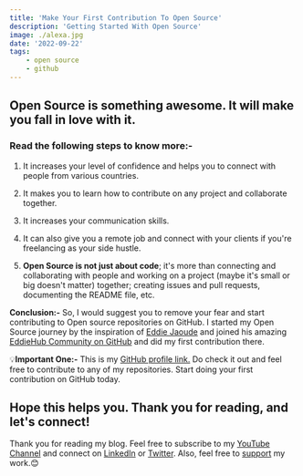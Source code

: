 ```yaml
---
title: 'Make Your First Contribution To Open Source'
description: 'Getting Started With Open Source'
image: ./alexa.jpg
date: '2022-09-22'
tags: 
    - open source
    - github
---
```


## Open Source is something awesome. It will make you fall in love with it.

### Read the following steps to know more:-

1. It increases your level of confidence and helps you to connect with people from various countries.

2. It makes you to learn how to contribute on any project and collaborate together.

3. It increases your communication skills.

4. It can also give you a remote job and connect with your clients if you're freelancing as your side hustle.

5. **Open Source is not just about code**; it's more than  connecting and collaborating with people and working on a project (maybe it's small or big doesn't matter) together; creating issues and pull requests, documenting the README file, etc.

**Conclusion:-**
So, I would suggest you to remove your fear and start contributing to Open source repositories on GitHub. 
I started my Open Source journey by the inspiration of 
[Eddie Jaoude](https://www.eddiejaoude.io/) and joined his amazing [EddieHub Community on GitHub](https://github.com/EddieHubCommunity) and did my first contribution there.

💡**Important One:-**
This is my [GitHub profile link.](https://github.com/Susmita-Dey)
Do check it out and feel free to contribute to any of my repositories. Start doing your first contribution on GitHub today. 

## Hope this helps you. Thank you for reading, and let's connect!
Thank you for reading my blog. Feel free to subscribe to my [YouTube Channel](https://www.youtube.com/channel/UCsuzc8lqAbgUYo4yzpjtfSw) and connect on [LinkedIn](https://www.linkedin.com/in/susmita-dey-15a15a210/) or [Twitter](https://twitter.com/its_SusmitaDey).
Also, feel free to [support](https://www.buymeacoffee.com/susmitadey) my work.😊
